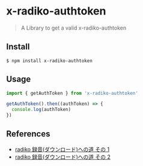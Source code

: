 # x-radiko-authtoken

> A Library to get a valid x-radiko-authtoken

## Install

```shell
$ npm install x-radiko-authtoken
```

## Usage

```js
import { getAuthToken } from 'x-radiko-authtoken'

getAuthToken().then((authToken) => {
  console.log(authToken)
})
```

## References

- [radiko 録音(ダウンロード)への道 その 1](https://blog.bluedeer.net/archives/216)
- [radiko 録音(ダウンロード)への道 その 2](https://blog.bluedeer.net/archives/224)
